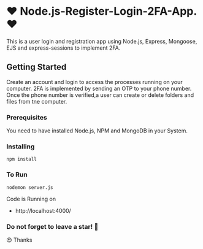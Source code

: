 # :heart:  Node.js-Register-Login-2FA-App. :heart:

This is a user login and registration app using Node.js, Express, Mongoose, EJS and express-sessions to implement 2FA.

## Getting Started

Create an account and login to access the processes running on your computer.
2FA is implemented by sending an OTP to your phone number.
Once the phone number is verified,a user can create or delete folders and files from tne computer.

### Prerequisites

You need to have installed Node.js, NPM and MongoDB in your System.

### Installing
```
npm install
```

### To Run
```
nodemon server.js
```

Code is Running on 
+ http://localhost:4000/


### Do not forget to leave a star! :hugs:

:heart_eyes: Thanks

